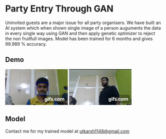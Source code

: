# Party Entry Through GAN

Uninvited guests are a major issue for all party organisers. We have built an AI system which when shown single image of a person auguments the data in every single way using GAN and then apply genetic optimizer to reject the non fruitfull images. Model has been trained for 6 months and gives 99.989 % accuracy.


## Demo

![DEMO](gif4.gif)
![Demo2](gif5.gif)


## Model

Contact me for my trained model at utkarsh1148@gmail.com
